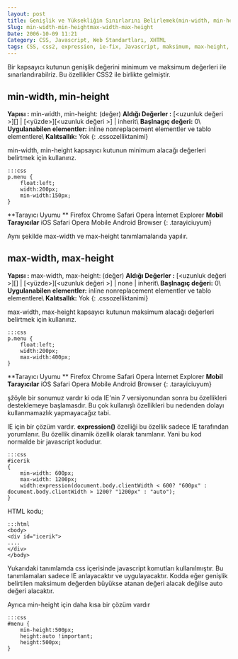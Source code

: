 ```yaml
---
layout: post
title: Genişlik ve Yüksekliğin Sınırlarını Belirlemek(min-width, min-height,max-width, max-height)
Slug: min-width-min-heightmax-width-max-height
Date: 2006-10-09 11:21
Category: CSS, Javascript, Web Standartları, XHTML
tags: CSS, css2, expression, ie-fix, Javascript, maksimum, max-height, max-width, min-height, min-width, Web Standartları, XHTML
---
```


Bir kapsayıcı kutunun genişlik değerini minimum ve maksimum değerleri
ile sınarlandırabilriz. Bu özellikler CSS2 ile birlikte gelmiştir.

## min-width, min-height

**Yapısı :** min-width, min-height: (değer)
**Aldığı Değerler :** [<uzunluk değeri \>][] | [<yüzde\>][<uzunluk değeri \>] | inherit\\
**Başlnagıç değeri:** 0\\
**Uygulanabilen elementler:** inline nonreplacement elementler ve tablo elementlere\\
**Kalıtsallık:** Yok
{: .cssozelliktanimi}

min-width, min-height kapsayıcı kutunun minimum alacağı değerleri
belirtmek için kullanırız.

	:::css
	p.menu {
		float:left;
		width:200px;
		min-width:150px;
	}

**Tarayıcı Uyumu **
Firefox
Chrome
Safari
Opera
İnternet Explorer
**Mobil Tarayıcılar**
iOS Safari
Opera Mobile
Android Browser
{: .tarayiciuyum}
 

Aynı şekilde max-width ve max-height tanımlamalarıda yapılır.

## max-width, max-height

**Yapısı :** max-width, max-height: (değer)
**Aldığı Değerler :** [<uzunluk değeri \>][] | [<yüzde\>][<uzunluk değeri \>] | none | inherit\\
**Başlnagıç değeri:** 0\\
**Uygulanabilen elementler:** inline nonreplacement elementler ve tablo elementlere\\
**Kalıtsallık:** Yok
{: .cssozelliktanimi}

max-width, max-height kapsayıcı kutunun maksimum alacağı değerleri
belirtmek için kullanırız.

	:::css
	p.menu {
		float:left;
		width:200px;
		max-width:400px;
	}

**Tarayıcı Uyumu **
Firefox
Chrome
Safari
Opera
İnternet Explorer
**Mobil Tarayıcılar**
iOS Safari
Opera Mobile
Android Browser
{: .tarayiciuyum}
 

şžöyle bir sonumuz vardır ki oda IE'nin 7 versiyonundan sonra bu
özellikleri desteklemeye başlamasdır. Bu çok kullanışlı özellikleri bu
nedenden dolayı kullanmamazlık yapmayacağız tabi.

IE için bir çözüm vardır. **expression()** özelliği bu özellik sadece IE
tarafından yorumlanır. Bu özellik dinamik özellik olarak tanımlanır.
Yani bu kod normalde bir javascript kodudur.

	:::css
	#icerik
	{
		min-width: 600px;
		max-width: 1200px;
		width:expression(document.body.clientWidth < 600? "600px" : document.body.clientWidth > 1200? "1200px" : "auto");
	}

HTML kodu;

	:::html
	<body>
	<div id="icerik">
	....
	</div>
	</body>


Yukarıdaki tanımlamda css içerisinde javascript komutları
kullanılmıştır. Bu tanımlamaları sadece IE anlayacaktır ve
uygulayacaktır. Kodda eğer genişlik belirtilen maksimum değerden büyükse
atanan değeri alacak değilse auto değeri alacaktır.

Ayrıca min-height için daha kısa bir çözüm vardır

	:::css
	#menu {
		min-height:500px;
		height:auto !important;
		height:500px;
	}


  [<uzunluk değeri >]: http://www.fatihhayrioglu.com/?p=95
